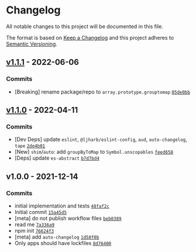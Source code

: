 # Changelog

All notable changes to this project will be documented in this file.

The format is based on [Keep a Changelog](https://keepachangelog.com/en/1.0.0/)
and this project adheres to [Semantic Versioning](https://semver.org/spec/v2.0.0.html).

## [v1.1.1](https://github.com/es-shims/Array.prototype.groupByToMap/compare/v1.1.0...v1.1.1) - 2022-06-06

### Commits

- [Breaking] rename package/repo to `array.prototype.grouptomap` [`05de0bb`](https://github.com/es-shims/Array.prototype.groupByToMap/commit/05de0bba72e652adba92fc4b0b1d3f3affd8a802)

## [v1.1.0](https://github.com/es-shims/Array.prototype.groupByToMap/compare/v1.0.0...v1.1.0) - 2022-04-11

### Commits

- [Dev Deps] update `eslint`, `@ljharb/eslint-config`, `aud`, `auto-changelog`, `tape` [`2de4b01`](https://github.com/es-shims/Array.prototype.groupByToMap/commit/2de4b01b5efbb73163d95ae929c27f2b1fa5d49c)
- [New] `shim`/`auto`: add `groupByToMap` to `Symbol.unscopables` [`feed658`](https://github.com/es-shims/Array.prototype.groupByToMap/commit/feed658bd93cfffb95dda130ca6f52650fec34a3)
- [Deps] update `es-abstract` [`b7d7bd4`](https://github.com/es-shims/Array.prototype.groupByToMap/commit/b7d7bd4130480affeb26b82b2ed841ca7e22cce0)

## v1.0.0 - 2021-12-14

### Commits

- initial implementation and tests [`48faf2c`](https://github.com/es-shims/Array.prototype.groupByToMap/commit/48faf2cb9cac0e4934258f1617690169e3842f41)
- Initial commit [`15a45d5`](https://github.com/es-shims/Array.prototype.groupByToMap/commit/15a45d541f698d2b16e89844cda2e120de83dde0)
- [meta] do not publish workflow files [`beb0389`](https://github.com/es-shims/Array.prototype.groupByToMap/commit/beb038952424980d8ee259f94e2fc7b96f26dfbd)
- read me [`7a336a9`](https://github.com/es-shims/Array.prototype.groupByToMap/commit/7a336a91f88455c88024047eddd2975742331250)
- npm init [`76624f3`](https://github.com/es-shims/Array.prototype.groupByToMap/commit/76624f3b56298f285080b369a9613c9bec6fabd1)
- [meta] add `auto-changelog` [`1d58f0b`](https://github.com/es-shims/Array.prototype.groupByToMap/commit/1d58f0b7af9d0cbeb9c3c405bb370217c0b14783)
- Only apps should have lockfiles [`8d76400`](https://github.com/es-shims/Array.prototype.groupByToMap/commit/8d7640083f9184a4b74db532061f4c174030bd42)
